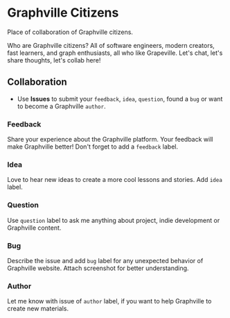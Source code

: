 # Graphville Citizens
Place of collaboration of Graphville citizens.

Who are Graphville citizens? All of software engineers, modern creators, fast learners, and graph enthusiasts, all who like Grapeville. Let's chat, let's share thoughts, let's collab here!

## Collaboration

- Use **Issues** to submit your `feedback`, `idea`, `question`, found a `bug` or want to become a Graphville `author`.

### Feedback
Share your experience about the Graphville platform. Your feedback will make Graphville better! Don't forget to add a `feedback` label.

### Idea
Love to hear new ideas to create a more cool lessons and stories. Add `idea` label.

### Question
Use `question` label to ask me anything about project, indie development or Graphville content.

### Bug
Describe the issue and add `bug` label for any unexpected behavior of Graphville website. Attach screenshot for better understanding.

### Author
Let me know with issue of `author` label, if you want to help Graphville to create new materials.

